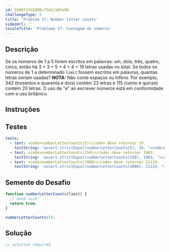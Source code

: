 ```yaml
---
id: 5900f37d1000cf542c50fe90
challengeType: 5
title: 'Problem 17: Number letter counts'
videoUrl: ''
localeTitle: 'Problema 17: Contagem de números'
---
```


## Descrição
<section id="description"> Se os números de 1 a 5 forem escritos em palavras: um, dois, três, quatro, cinco, então há 3 + 3 + 5 + 4 + 4 = 19 letras usadas no total. Se todos os números de 1 a determinado <code>limit</code> fossem escritos em palavras, quantas letras seriam usadas? <b>NOTA:</b> Não conte espaços ou hífens. Por exemplo, 342 (trezentos e quarenta e dois) contém 23 letras e 115 (cento e quinze) contém 20 letras. O uso de &quot;e&quot; ao escrever números está em conformidade com o uso britânico. </section>

## Instruções
<section id="instructions">
</section>

## Testes
<section id='tests'>

```yml
tests:
  - text: <code>numberLetterCounts(5)</code> deve retornar 19.
    testString: 'assert.strictEqual(numberLetterCounts(5), 19, "<code>numberLetterCounts(5)</code> should return 19.");'
  - text: <code>numberLetterCounts(150)</code> deve retornar 1903.
    testString: 'assert.strictEqual(numberLetterCounts(150), 1903, "<code>numberLetterCounts(150)</code> should return 1903.");'
  - text: <code>numberLetterCounts(1000)</code> deve retornar 21124.
    testString: 'assert.strictEqual(numberLetterCounts(1000), 21124, "<code>numberLetterCounts(1000)</code> should return 21124.");'

```

</section>

## Semente do Desafio
<section id='challengeSeed'>

<div id='js-seed'>

```js
function numberLetterCounts(limit) {
  // Good luck!
  return true;
}

numberLetterCounts(5);

```

</div>



</section>

## Solução
<section id='solution'>

```js
// solution required
```
</section>
